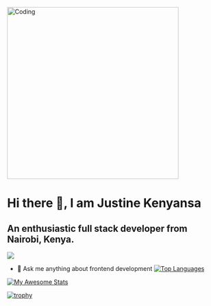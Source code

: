 <img align="center" alt="Coding" width="400" src="https://res.cloudinary.com/practicaldev/image/fetch/s--sNXjzc6P--/c_limit%2Cf_auto%2Cfl_progressive%2Cq_66%2Cw_880/https://media1.tenor.com/images/0c34272909ee2a4db5606a014082312b/tenor.gif%3Fitemid%3D15828752">

# Hi there 👋, I am Justine Kenyansa
## An enthusiastic full stack developer from Nairobi, Kenya.
![](https://komarev.com/ghpvc/?username=kenyansa&color=brightgreen)
- 💬 Ask me anything about frontend development
[![Top Languages](https://github-readme-stats.vercel.app/api/top-langs/?username=kenyansa&theme=radical&show_icons=true)](https://github.com/kenyansa/github-readme-stats)

[![My Awesome Stats](https://awesome-github-stats.azurewebsites.net/user-stats/Kenyansa?cardType=level&theme=nightowl&preferLogin=true)](https://git.io/awesome-stats-card)

[![trophy](https://github-profile-trophy.vercel.app/?username=kenyansa&theme=radical)](https://github.com/kenyansa/github-profile-trophy)
